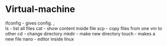 # Virtual-machine

 ifconfig - gives config. ,<br>
ls - list all files
cat - show content inside file
scp - copy files from one vm to other
cd - change directory
mkdir - make new directory
touch - makes a new file
nano - editor inside linux



